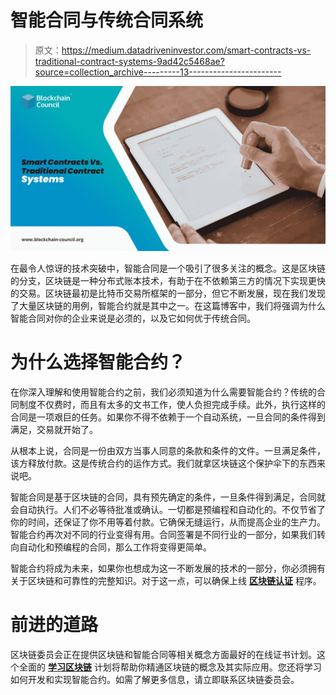 # 智能合同与传统合同系统

> 原文：<https://medium.datadriveninvestor.com/smart-contracts-vs-traditional-contract-systems-9ad42c5468ae?source=collection_archive---------13----------------------->

![](img/d5260f7d2c7b1baa60df88a8b0f502d9.png)

在最令人惊讶的技术突破中，智能合同是一个吸引了很多关注的概念。这是区块链的分支，区块链是一种分布式账本技术，有助于在不依赖第三方的情况下实现更快的交易。区块链最初是比特币交易所框架的一部分，但它不断发展，现在我们发现了大量区块链的用例，智能合约就是其中之一。在这篇博客中，我们将强调为什么智能合同对你的企业来说是必须的，以及它如何优于传统合同。

# 为什么选择智能合约？

在你深入理解和使用智能合约之前，我们必须知道为什么需要智能合约？传统的合同制度不仅费时，而且有太多的文书工作，使人负担完成手续。此外，执行这样的合同是一项艰巨的任务。如果你不得不依赖于一个自动系统，一旦合同的条件得到满足，交易就开始了。

从根本上说，合同是一份由双方当事人同意的条款和条件的文件。一旦满足条件，该方释放付款。这是传统合约的运作方式。我们就拿区块链这个保护伞下的东西来说吧。

智能合同是基于区块链的合同，具有预先确定的条件，一旦条件得到满足，合同就会自动执行。人们不必等待批准或确认。一切都是预编程和自动化的。不仅节省了你的时间，还保证了你不用等着付款。它确保无缝运行，从而提高企业的生产力。智能合约再次对不同的行业变得有用。合同签署是不同行业的一部分，如果我们转向自动化和预编程的合同，那么工作将变得更简单。

智能合约将成为未来，如果你也想成为这一不断发展的技术的一部分，你必须拥有关于区块链和可靠性的完整知识。对于这一点，可以确保上线 [**区块链认证**](https://www.blockchain-council.org/blockchain-certification/) 程序。

# 前进的道路

区块链委员会正在提供区块链和智能合同等相关概念方面最好的在线证书计划。这个全面的 [**学习区块链**](https://www.blockchain-council.org/blockchain/how-can-a-newbie-start-learning-about-blockchain/) 计划将帮助你精通区块链的概念及其实际应用。您还将学习如何开发和实现智能合约。如需了解更多信息，请立即联系区块链委员会。